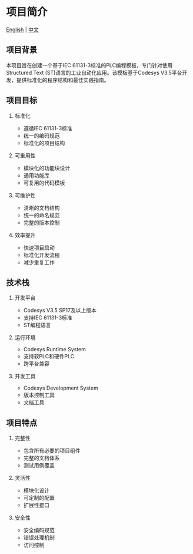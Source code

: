 # 项目简介

[English](./project_introduction_EN.md) | [中文](./project_introduction_CN.md)

## 项目背景
本项目旨在创建一个基于IEC 61131-3标准的PLC编程模板，专门针对使用Structured Text (ST)语言的工业自动化应用。该模板基于Codesys V3.5平台开发，提供标准化的程序结构和最佳实践指南。

## 项目目标
1. 标准化
   - 遵循IEC 61131-3标准
   - 统一的编码规范
   - 标准化的项目结构

2. 可重用性
   - 模块化的功能块设计
   - 通用功能库
   - 可复用的代码模板

3. 可维护性
   - 清晰的文档结构
   - 统一的命名规范
   - 完整的版本控制

4. 效率提升
   - 快速项目启动
   - 标准化开发流程
   - 减少重复工作

## 技术栈
1. 开发平台
   - Codesys V3.5 SP17及以上版本
   - 支持IEC 61131-3标准
   - ST编程语言

2. 运行环境
   - Codesys Runtime System
   - 支持软PLC和硬件PLC
   - 跨平台兼容

3. 开发工具
   - Codesys Development System
   - 版本控制工具
   - 文档工具

## 项目特点
1. 完整性
   - 包含所有必要的项目组件
   - 完整的文档体系
   - 测试用例覆盖

2. 灵活性
   - 模块化设计
   - 可定制的配置
   - 扩展性接口

3. 安全性
   - 安全编码规范
   - 错误处理机制
   - 访问控制
